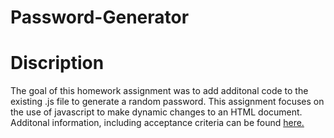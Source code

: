 # Password-Generator
# Discription
The goal of this homework assignment was to add additonal code to the existing .js file to generate a random password.  This assignment focuses on the use of javascript to make dynamic changes to an HTML document.  Additonal information, including acceptance criteria can be found [here.](https://github.com/Glove1911/Password-Generator/blob/main/assets/AcceptanceCriteria.md)
